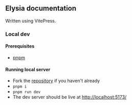 ## Elysia documentation

Written using VitePress.

### Local dev

#### Prerequisites

-   [pnpm](https://pnpm.io/)

#### Running local server

-   Fork the [repository](https://github.com/elysiajs/documentation) if you haven't already
-   `pnpm i`
-   `pnpm run dev`
-   The dev server should be live at [http://localhost:5173/](http://localhost:5173/)
